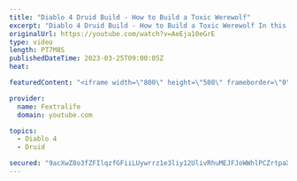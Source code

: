 ```yaml
---
title: "Diablo 4 Druid Build - How to Build a Toxic Werewolf"
excerpt: "Diablo 4 Druid Build - How to Build a Toxic Werewolf In this Diablo 4 Beta Build Guide, I'll be showing you my Werewolf Druid ..."
originalUrl: https://youtube.com/watch?v=AeEja10eGrE
type: video
length: PT7M8S
publishedDateTime: 2023-03-25T09:00:05Z
heat: 

featuredContent: "<iframe width=\"800\" height=\"500\" frameborder=\"0\" src=\"https://www.youtube.com/embed/AeEja10eGrE\" allow=\"accelerometer; autoplay; encrypted-media; gyroscope; picture-in-picture\" allowfullscreen></iframe>"

provider:
  name: Fextralife
  domain: youtube.com

topics:
  - Diablo 4
  - Druid

secured: "9acXwZ8o3fZFIlqzfGFiiLUywrrz1e3liy12UlivRhuMEJFJoWWhlPCZrtpaXVGv7BZBmfElN0FoZUFk1c8dTWWyTjbuwF01bU0qUeIL1gxP/+7L2eEzE2Hs1rsVU7fTgvNYabOTLjjeywmHOyXoKU1KfL8ncrHAAxDZ8U+qt8VnrGLPl43twaSoCycPKzPpMYfnQ12mPbaix5hsK4iTnRTQsIUN0QdFbJUTU6WE40d5Px3ExT0VlaZUdOy0WWwaICQz9SpKUJjLlf7uePLPj80tj5nhRSk87v5TXXgrVAS4z1e19ybD/QSNSrFOTtItkkKwtTDo71utBVhM6GU+jwZx2Qr1d6z6rhCFS6WpGQdLVM4zX8Wez+BehVdx8VlzEUWTeh1BP6NC7+trUrOZa45ceih0xWzfyc7GZAllmVVnrMpe8G4ouYWUehOIEqPp;D+XPYtE+rfI3sA5o61S2Tw=="
---
```


